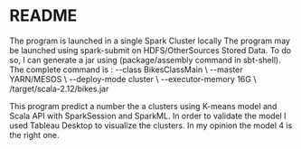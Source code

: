 <h1> README</h1>
The program is launched in a single Spark Cluster locally 
The program may be launched using spark-submit on HDFS/OtherSources Stored Data. 
To do so, I can generate a jar using (package/assembly command in sbt-shell). 
The complete command is : 
--class BikesClassMain \
  --master YARN/MESOS \
  --deploy-mode cluster \
  --executor-memory 16G \
  /target/scala-2.12/bikes.jar

This program predict a number the a clusters using K-means model and Scala API with SparkSession and SparkML.
In order to validate the model I used Tableau Desktop to visualize the clusters.
In my opinion the model 4 is the right one. 

